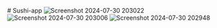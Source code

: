 #   S u s h i - a p p 
![Screenshot 2024-07-30 203022](https://github.com/user-attachments/assets/1ffdbc58-1b86-4468-af1c-df52fa98dbf0)
![Screenshot 2024-07-30 203006](https://github.com/user-attachments/assets/0147a38e-7fd0-44aa-b54b-efbafd528925)
![Screenshot 2024-07-30 202948](https://github.com/user-attachments/assets/abe77bad-4f61-4eca-940c-151470000799)

 

